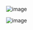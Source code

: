 ![image](https://github.com/juancarloslc/SimulacionporComputadora-JuanLopez/assets/49040925/ee4c080c-f6f9-4985-9344-f0fb71f7bdb7)

![image](https://github.com/juancarloslc/SimulacionporComputadora-JuanLopez/assets/49040925/8ca08bba-fe52-4894-b5de-51cca745c187)
